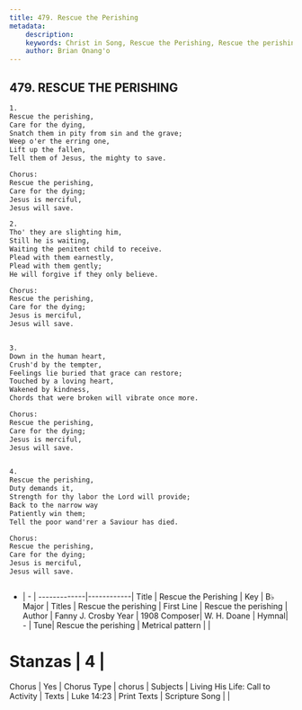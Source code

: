```yaml
---
title: 479. Rescue the Perishing
metadata:
    description: 
    keywords: Christ in Song, Rescue the Perishing, Rescue the perishing, Rescue the perishing
    author: Brian Onang'o
---
```



## 479. RESCUE THE PERISHING

```txt
1.
Rescue the perishing,
Care for the dying,
Snatch them in pity from sin and the grave;
Weep o'er the erring one,
Lift up the fallen,
Tell them of Jesus, the mighty to save.

Chorus:
Rescue the perishing,
Care for the dying;
Jesus is merciful,
Jesus will save.

2.
Tho' they are slighting him,
Still he is waiting,
Waiting the penitent child to receive.
Plead with them earnestly,
Plead with them gently;
He will forgive if they only believe. 

Chorus:
Rescue the perishing,
Care for the dying;
Jesus is merciful,
Jesus will save.


3.
Down in the human heart,
Crush'd by the tempter,
Feelings lie buried that grace can restore;
Touched by a loving heart,
Wakened by kindness,
Chords that were broken will vibrate once more. 

Chorus:
Rescue the perishing,
Care for the dying;
Jesus is merciful,
Jesus will save.


4.
Rescue the perishing,
Duty demands it,
Strength for thy labor the Lord will provide;
Back to the narrow way
Patiently win them;
Tell the poor wand'rer a Saviour has died. 

Chorus:
Rescue the perishing,
Care for the dying;
Jesus is merciful,
Jesus will save.



```

- |   -  |
-------------|------------|
Title | Rescue the Perishing |
Key | B♭ Major |
Titles | Rescue the perishing |
First Line | Rescue the perishing |
Author | Fanny J. Crosby
Year | 1908
Composer| W. H. Doane |
Hymnal|  - |
Tune| Rescue the perishing |
Metrical pattern | |
# Stanzas | 4 |
Chorus | Yes |
Chorus Type | chorus |
Subjects | Living His Life: Call to Activity |
Texts | Luke 14:23 |
Print Texts | 
Scripture Song |  |
  
